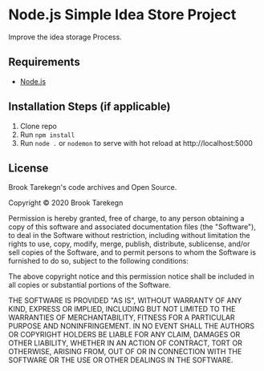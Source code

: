 # Node.js Simple Idea Store Project 

Improve the idea storage Process.  

## Requirements

* [Node.js](http://nodejs.org/)

## Installation Steps (if applicable)

1. Clone repo
2. Run `npm install`
3. Run `node .` or `nodemon` to serve with hot reload at http://localhost:5000 

## License

Brook Tarekegn's code archives and Open Source.

Copyright © 2020 Brook Tarekegn

Permission is hereby granted, free of charge, to any person obtaining a copy of this software and associated documentation files (the "Software"), to deal in the Software without restriction, including without limitation the rights to use, copy, modify, merge, publish, distribute, sublicense, and/or sell copies of the Software, and to permit persons to whom the Software is furnished to do so, subject to the following conditions:

The above copyright notice and this permission notice shall be included in all copies or substantial portions of the Software.

THE SOFTWARE IS PROVIDED "AS IS", WITHOUT WARRANTY OF ANY KIND, EXPRESS OR IMPLIED, INCLUDING BUT NOT LIMITED TO THE WARRANTIES OF MERCHANTABILITY, FITNESS FOR A PARTICULAR PURPOSE AND NONINFRINGEMENT. IN NO EVENT SHALL THE AUTHORS OR COPYRIGHT HOLDERS BE LIABLE FOR ANY CLAIM, DAMAGES OR OTHER LIABILITY, WHETHER IN AN ACTION OF CONTRACT, TORT OR OTHERWISE, ARISING FROM, OUT OF OR IN CONNECTION WITH THE SOFTWARE OR THE USE OR OTHER DEALINGS IN THE SOFTWARE.

